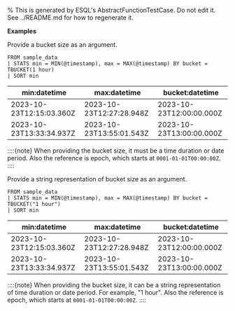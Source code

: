 % This is generated by ESQL's AbstractFunctionTestCase. Do not edit it. See ../README.md for how to regenerate it.

**Examples**

Provide a bucket size as an argument.

```esql
FROM sample_data
| STATS min = MIN(@timestamp), max = MAX(@timestamp) BY bucket = TBUCKET(1 hour)
| SORT min
```

| min:datetime | max:datetime | bucket:datetime |
| --- | --- | --- |
| 2023-10-23T12:15:03.360Z | 2023-10-23T12:27:28.948Z | 2023-10-23T12:00:00.000Z |
| 2023-10-23T13:33:34.937Z | 2023-10-23T13:55:01.543Z | 2023-10-23T13:00:00.000Z |


::::{note}
When providing the bucket size, it must be a time duration or date period.
Also the reference is epoch, which starts at `0001-01-01T00:00:00Z`.
::::

Provide a string representation of bucket size as an argument.

```esql
FROM sample_data
| STATS min = MIN(@timestamp), max = MAX(@timestamp) BY bucket = TBUCKET("1 hour")
| SORT min
```

| min:datetime | max:datetime | bucket:datetime |
| --- | --- | --- |
| 2023-10-23T12:15:03.360Z | 2023-10-23T12:27:28.948Z | 2023-10-23T12:00:00.000Z |
| 2023-10-23T13:33:34.937Z | 2023-10-23T13:55:01.543Z | 2023-10-23T13:00:00.000Z |


::::{note}
When providing the bucket size, it can be a string representation of time duration or date period.
For example, "1 hour". Also the reference is epoch, which starts at `0001-01-01T00:00:00Z`.
::::


